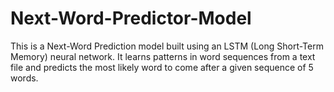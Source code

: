 # Next-Word-Predictor-Model
This is a Next-Word Prediction model built using an LSTM (Long Short-Term Memory) neural network. It learns patterns in word sequences from a text file and predicts the most likely word to come after a given sequence of 5 words.
